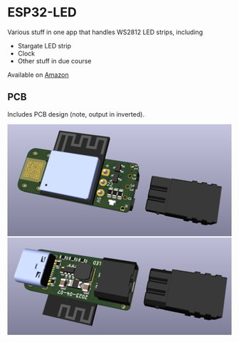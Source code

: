 # ESP32-LED

Various stuff in one app that handles WS2812 LED strips, including

- Stargate LED strip
- Clock
- Other stuff in due course

Available on [Amazon](https://www.amazon.co.uk/dp/B0C1W1XJS8)

## PCB

Includes PCB design (note, output in inverted).

![Top](PCB/LED/top.png)
![Bottom](PCB/LED/bottom.png)
